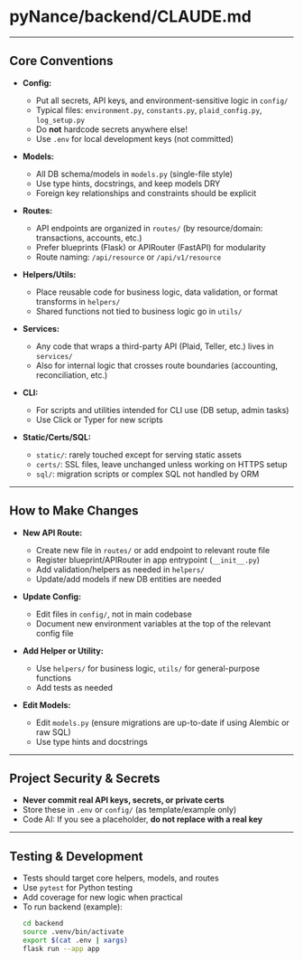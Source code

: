 # pyNance/backend/CLAUDE.md

---

## Core Conventions

- **Config:**

  - Put all secrets, API keys, and environment-sensitive logic in `config/`
  - Typical files: `environment.py`, `constants.py`, `plaid_config.py`, `log_setup.py`
  - Do **not** hardcode secrets anywhere else!
  - Use `.env` for local development keys (not committed)

- **Models:**

  - All DB schema/models in `models.py` (single-file style)
  - Use type hints, docstrings, and keep models DRY
  - Foreign key relationships and constraints should be explicit

- **Routes:**

  - API endpoints are organized in `routes/` (by resource/domain: transactions, accounts, etc.)
  - Prefer blueprints (Flask) or APIRouter (FastAPI) for modularity
  - Route naming: `/api/resource` or `/api/v1/resource`

- **Helpers/Utils:**

  - Place reusable code for business logic, data validation, or format transforms in `helpers/`
  - Shared functions not tied to business logic go in `utils/`

- **Services:**

  - Any code that wraps a third-party API (Plaid, Teller, etc.) lives in `services/`
  - Also for internal logic that crosses route boundaries (accounting, reconciliation, etc.)

- **CLI:**

  - For scripts and utilities intended for CLI use (DB setup, admin tasks)
  - Use Click or Typer for new scripts

- **Static/Certs/SQL:**
  - `static/`: rarely touched except for serving static assets
  - `certs/`: SSL files, leave unchanged unless working on HTTPS setup
  - `sql/`: migration scripts or complex SQL not handled by ORM

---

## How to Make Changes

- **New API Route:**

  - Create new file in `routes/` or add endpoint to relevant route file
  - Register blueprint/APIRouter in app entrypoint (`__init__.py`)
  - Add validation/helpers as needed in `helpers/`
  - Update/add models if new DB entities are needed

- **Update Config:**

  - Edit files in `config/`, not in main codebase
  - Document new environment variables at the top of the relevant config file

- **Add Helper or Utility:**

  - Use `helpers/` for business logic, `utils/` for general-purpose functions
  - Add tests as needed

- **Edit Models:**
  - Edit `models.py` (ensure migrations are up-to-date if using Alembic or raw SQL)
  - Use type hints and docstrings

---

## Project Security & Secrets

- **Never commit real API keys, secrets, or private certs**
- Store these in `.env` or `config/` (as template/example only)
- Code AI: If you see a placeholder, **do not replace with a real key**

---

## Testing & Development

- Tests should target core helpers, models, and routes
- Use `pytest` for Python testing
- Add coverage for new logic when practical
- To run backend (example):
  ```sh
  cd backend
  source .venv/bin/activate
  export $(cat .env | xargs)
  flask run --app app
  ```
